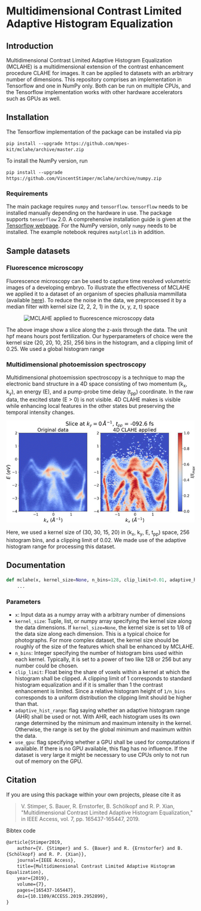 # Multidimensional Contrast Limited Adaptive Histogram Equalization

## Introduction

Multidimensional Contrast Limited Adaptive Histogram Equalization (MCLAHE) is a multidimensional extension of the
contrast enhancement procedure CLAHE for images. It can be applied to datasets with an arbitrary number of dimensions.
This repository comprises an implementation in Tensorflow and one in NumPy only. Both can be run on multiple CPUs, and
the Tensorflow implementation works with other hardware accelerators such as GPUs as well.


## Installation

The Tensorflow implementation of the package can be installed via pip

```
pip install --upgrade https://github.com/mpes-kit/mclahe/archive/master.zip
```

To install the NumPy version, run

```
pip install --upgrade https://github.com/VincentStimper/mclahe/archive/numpy.zip
```

### Requirements

The main package requires `numpy` and `tensorflow`. `tensorflow` needs to be installed manually depending on the
hardware in use. The package supports `tensorflow` 2.0.
A comprehensive installation guide is given at the [Tensorflow webpage](https://www.tensorflow.org/install).
For the NumPy version, only `numpy` needs to be installed. The example notebook requires `matplotlib` in addition. 


## Sample datasets

### Fluorescence microscopy

Fluorescence microscopy can be used to capture time resolved volumetric images of a developing embryo. To illustrate the
effectiveness of MCLAHE we applied it to a dataset of an organism of species phallusia mammillata (available
[here](http://bioemergences.iscpif.fr/bioemergences/openworkflow-datasets.php)). To reduce the noise in the data, we
preprocessed it by a median filter with kernel size (2, 2, 2, 1) in the (x, y, z, t) space 

&nbsp;&nbsp;&nbsp;&nbsp;&nbsp;&nbsp;&nbsp;&nbsp;&nbsp;&nbsp;&nbsp;&nbsp;![MCLAHE applied to fluorescence microscopy data](https://github.com/VincentStimper/mclahe/blob/master/images/demo_fm.gif "MCLAHE applied to fluorescence microscopy data")

The above image show a slice along the z-axis through the data. The unit hpf means hours post fertilization. Our
hyperparameters of choice were the kernel size (20, 20, 10, 25), 256 bins in the histogram, and a clipping limit of
0.25. We used a global histogram range


### Multidimensional photoemission spectroscopy

Multidimensional photoemission spectroscopy is a technique to map the electronic band structure in a 4D space consisting
of two momentum (k<sub>x</sub>, k<sub>y</sub>), an energy (E), and a pump-probe time delay (t<sub>pp</sub>) coordinate. In the raw data, the excited
state (E > 0) is not visible. 4D CLAHE makes is visible while enhancing local features in the other states but preserving
the temporal intensity changes.

![MCLAHE applied to MPES data](https://github.com/VincentStimper/mclahe/blob/master/images/demo_mpes.gif "MCLAHE applied to MPES data")

Here, we used a kernel size of (30, 30, 15, 20) in (k<sub>x</sub>, k<sub>y</sub>, E, t<sub>pp</sub>) space, 256 histogram bins, and
a clipping limit of 0.02. We made use of the adaptive histogram range for processing this dataset.


## Documentation

```python
def mclahe(x, kernel_size=None, n_bins=128, clip_limit=0.01, adaptive_hist_range=False, use_gpu=True):
    ...
```

### Parameters

* `x`: Input data as a numpy array with a arbitrary number of dimensions
* `kernel_size`: Tuple, list, or numpy array specifying the kernel size along the data dimensions. If `kernel_size=None`,
the kernel size is set to 1/8 of the data size along each dimension. This is a typical choice for photographs. For more
complex dataset, the kernel size should be roughly of the size of the features which shall be enhanced by MCLAHE.
* `n_bins`: Integer specifying the number of histogram bins used within each kernel. Typically, it is set to a power of
two like 128 or 256 but any number could be chosen.
* `clip_limit`: Float being the share of voxels within a kernel at which the histogram shall be clipped. A clipping
limit of 1 corresponds to standard histogram equalization and if it is smaller than 1 the contrast enhancement is
limited. Since a relative histogram height of `1/n_bins` corresponds to a uniform distribution the clipping limit should
be higher than that.
* `adaptive_hist_range`: flag saying whether an adaptive histogram range (AHR) shall be used or not. With AHR, each
histogram uses its own range determined by the minimum and maximum intensity in the kernel. Otherwise, the range is set
by the global minimum and maximum within the data.
* `use_gpu`: flag specifying whether a GPU shall be used for computations if available. If there is no GPU available,
this flag has no influence. If the dataset is very large it might be necessary to use CPUs only to not run out of memory
on the GPU.


## Citation

If you are using this package within your own projects, please cite it as
> V. Stimper, S. Bauer, R. Ernstorfer, B. Schölkopf and R. P. Xian, "Multidimensional Contrast Limited Adaptive Histogram Equalization," in IEEE Access, vol. 7, pp. 165437-165447, 2019.

Bibtex code
```
@article{Stimper2019,
    author={V. {Stimper} and S. {Bauer} and R. {Ernstorfer} and B. {Schölkopf} and R. P. {Xian}},
    journal={IEEE Access},
    title={Multidimensional Contrast Limited Adaptive Histogram Equalization},
    year={2019},
    volume={7}, 
    pages={165437-165447},
    doi={10.1109/ACCESS.2019.2952899},
}
```
